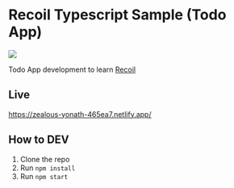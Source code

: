 # Recoil Typescript Sample (Todo App)

![](https://i.postimg.cc/T3sRBR0K/recoil-app.png)

Todo App development to learn [Recoil](https://recoiljs.org/)


## Live

https://zealous-yonath-465ea7.netlify.app/

## How to DEV

1. Clone the repo
2. Run ``npm install``
3. Run ``npm start``


